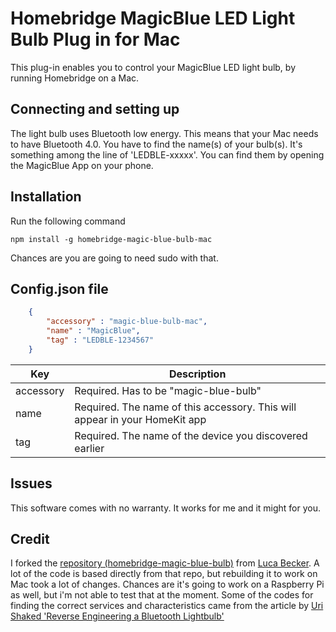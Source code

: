 

# Homebridge MagicBlue LED Light Bulb Plug in for Mac

This plug-in enables you to control your MagicBlue LED light bulb, by running Homebridge on a Mac.

## Connecting and setting up

The light bulb uses Bluetooth low energy. This means that your Mac needs to have Bluetooth 4.0. You have to find the name(s) of your bulb(s). It's something among the line of 'LEDBLE-xxxxx'. You can find them by opening the MagicBlue App on your phone.

## Installation

Run the following command
```
npm install -g homebridge-magic-blue-bulb-mac
```

Chances are you are going to need sudo with that.

## Config.json file

```json
	{
	    "accessory" : "magic-blue-bulb-mac",
	    "name" : "MagicBlue",
	    "tag" : "LEDBLE-1234567"
	}
```

| Key           | Description                                                                        |
|---------------|------------------------------------------------------------------------------------|
| accessory     | Required. Has to be "magic-blue-bulb"                                             |
| name          | Required. The name of this accessory. This will appear in your HomeKit app         |
| tag           | Required. The name of the device you discovered earlier                             |


## Issues

This software comes with no warranty. It works for me and it might for you.

## Credit

I forked the [repository (homebridge-magic-blue-bulb)](https://github.com/lucavb/homebridge-magic-blue-bulb) from [Luca Becker](https://github.com/lucavb). A lot of the code is based directly from that repo, but rebuilding it to work on Mac took a lot of changes. Chances are it's going to work on a Raspberry Pi as well, but i'm not able to test that at the moment. Some of the codes for finding the correct services and characteristics came from the article by [Uri Shaked 'Reverse Engineering a Bluetooth Lightbulb'](https://medium.com/@urish/reverse-engineering-a-bluetooth-lightbulb-56580fcb7546)
